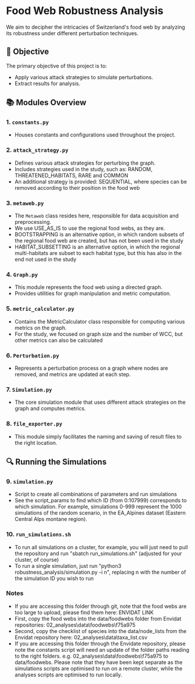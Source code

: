 # Food Web Robustness Analysis

We aim to decipher the intricacies of Switzerland's food web by analyzing its robustness under different perturbation techniques.

## 🌟 **Objective**

The primary objective of this project is to:
- Apply various attack strategies to simulate perturbations.
- Extract results for analysis.

## 📚 **Modules Overview**

### 1. `constants.py`
- Houses constants and configurations used throughout the project.

### 2. `attack_strategy.py`
- Defines various attack strategies for perturbing the graph.
- Includes strategies used in the study, such as: RANDOM, THREATENED_HABITATS, RARE and COMMON
- An additional strategy is provided: SEQUENTIAL, where species can be removed according to their position in the food web

### 3. `metaweb.py`
- The `Metaweb` class resides here, responsible for data acquisition and preprocessing.
- We use USE_AS_IS to use the regional food webs, as they are.
- BOOTSTRAPPING is an alternative option, in which random subsets of the regional food web are created, but has not been used in the study
- HABITAT_SUBSETTING is an alternative option, in which the regional multi-habitats are subset to each habitat type, but this has also in the end not used in the study

### 4. `Graph.py`
- This module represents the food web using a directed graph.
- Provides utilities for graph manipulation and metric computation.

### 5. `metric_calculator.py`
- Contains the MetricCalculator class responsible for computing various metrics on the graph.
- For the study, we focused on graph size and the number of WCC, but other metrics can also be calculated

### 6. `Perturbation.py`
- Represents a perturbation process on a graph where nodes are removed, and metrics are updated at each step.

### 7. `Simulation.py`
- The core simulation module that uses different attack strategies on the graph and computes metrics.

### 8. `file_exporter.py`
- This module simply facilitates the naming and saving of result files to the right location.

## 🔍 **Running the Simulations**

### 9. `simulation.py`
- Script to create all combinations of parameters and run simulations
- See the script_params to find which ID (from 0:107999) corresponds to which simulation. For example, simulations 0-999 represent the 1000 simulations of the random scenario, in the EA_Alpines dataset (Eastern Central Alps montane region).

### 10. `run_simulations.sh`
- To run all simulations on a cluster, for example, you will just need to pull the repository and run "sbatch run_simulations.sh" (adjusted for your cluster, of course)
- To run a single simulation, just run "python3 robustness_analysis/simulation.py -i n", replacing n with the number of the simulation ID you wish to run

### Notes

- If you are accessing this folder through git, note that the food webs are too large to upload, please find them here: ENVIDAT LINK
- First, copy the food webs into the data/foodwebs folder from Envidat repositories: 02_analyses\data\foodwebs\f75a975
- Second, copy the checklist of species into the data/node_lists from the Envidat repository here: 02_analyses\data\taxa_list.csv
- If you are accessing this folder through the Envidate repository, please note the constants script will need an update of the folder paths reading to the right folders. e.g. 02_analyses\data\foodwebs\f75a975 to data/foodwebs. Please note that they have been kept separate as the simulations scripts are optimised to run on a remote cluster, while the analyses scripts are optimised to run locally.